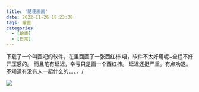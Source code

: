 ```yaml
---
title: '随便画画'
date: 2022-11-26 18:23:38
tags: 繪畫
categories:
  - [繪畫]
  - [日常]
---
```

  <meta name="referrer" content="no-referrer">

下载了一个叫画吧的软件，在里面画了一张西红柿
唔，软件不太好用呢~全程不好开压感的。
而且笔有延迟，幸亏只是画一个西红柿。
延迟还挺严重。有点劝退。
不知道有没有人一起什么的。。。。/

![](https://upload-images.jianshu.io/upload_images/20892169-1163d79674192fe9.jpg?imageMogr2/auto-orient/strip%7CimageView2/2/w/1240)
